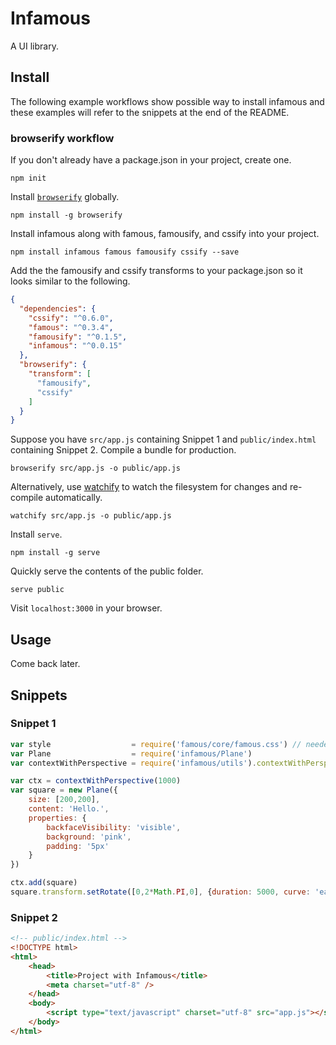 Infamous
========

A UI library.

Install
-------

The following example workflows show possible way to install infamous and these examples will refer to the snippets at the end of the README.

### browserify workflow

If you don't already have a package.json in your project, create one.

```
npm init
```

Install [`browserify`](http://browserify.org) globally.

```
npm install -g browserify
```

Install infamous along with famous, famousify, and cssify into your project.

```
npm install infamous famous famousify cssify --save
```

Add the the famousify and cssify transforms to your package.json so it looks similar to the following.

```json
{
  "dependencies": {
    "cssify": "^0.6.0",
    "famous": "^0.3.4",
    "famousify": "^0.1.5",
    "infamous": "^0.0.15"
  },
  "browserify": {
    "transform": [
      "famousify",
      "cssify"
    ]
  }
}
```

Suppose you have `src/app.js` containing Snippet 1 and `public/index.html` containing Snippet 2. Compile a bundle for production.

```
browserify src/app.js -o public/app.js
```

Alternatively, use [watchify](https://github.com/substack/watchify) to watch the filesystem for changes and re-compile automatically.

```
watchify src/app.js -o public/app.js
```

Install `serve`.

```
npm install -g serve
```

Quickly serve the contents of the public folder.

```
serve public
```

Visit `localhost:3000` in your browser.

Usage
-----

Come back later.

Snippets
--------

### Snippet 1

```js
var style                  = require('famous/core/famous.css') // needed by famous
var Plane                  = require('infamous/Plane')
var contextWithPerspective = require('infamous/utils').contextWithPerspective

var ctx = contextWithPerspective(1000)
var square = new Plane({
    size: [200,200],
    content: 'Hello.',
    properties: {
        backfaceVisibility: 'visible',
        background: 'pink',
        padding: '5px'
    }
})

ctx.add(square)
square.transform.setRotate([0,2*Math.PI,0], {duration: 5000, curve: 'easeInOut'})
```

### Snippet 2

```html
<!-- public/index.html -->
<!DOCTYPE html>
<html>
    <head>
        <title>Project with Infamous</title>
        <meta charset="utf-8" />
    </head>
    <body>
        <script type="text/javascript" charset="utf-8" src="app.js"></script>
    </body>
</html>
```
